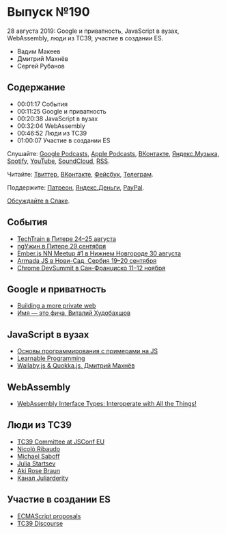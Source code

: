 # Выпуск №190

28 августа 2019: Google и приватность, JavaScript в вузах, WebAssembly, люди из TC39, участие в создании ES.

- Вадим Макеев
- Дмитрий Махнёв
- Сергей Рубанов

## Содержание

- 00:01:17 События
- 00:11:25 Google и приватность
- 00:20:38 JavaScript в вузах
- 00:32:04 WebAssembly
- 00:46:52 Люди из TC39
- 01:00:07 Участие в создании ES

Слушайте: [Google Podcasts](https://podcasts.google.com/?feed=aHR0cHM6Ly93ZWItc3RhbmRhcmRzLnJ1L3BvZGNhc3QvZmVlZC8), [Apple Podcasts](https://podcasts.apple.com/podcast/id1080500016), [ВКонтакте](https://vk.com/podcasts-32017543), [Яндекс.Музыка](https://music.yandex.ru/album/6245956), [Spotify](https://open.spotify.com/show/3rzAcADjpBpXt73L0epTjV), [YouTube](https://www.youtube.com/playlist?list=PLMBnwIwFEFHcwuevhsNXkFTcadeX5R1Go), [SoundCloud](https://soundcloud.com/web-standards), [RSS](https://web-standards.ru/podcast/feed/).

Читайте: [Твиттер](https://twitter.com/webstandards_ru), [ВКонтакте](https://vk.com/webstandards_ru), [Фейсбук](https://www.facebook.com/webstandardsru), [Телеграм](https://t.me/webstandards_ru).

Поддержите: [Патреон](https://www.patreon.com/webstandards_ru), [Яндекс.Деньги](https://money.yandex.ru/to/41001119329753), [PayPal](https://www.paypal.me/pepelsbey).

[Обсуждайте в Слаке](http://slack.web-standards.ru/).

## События

- [TechTrain в Питере 24–25 августа](https://techtrain.ru/)
- [ngУжин в Питере 29 сентября](https://t.me/angular_piter/2374)
- [Ember.js NN Meetup #1 в Нижнем Новгороде 30 августа](https://www.it52.info/events/2019-08-30-ember-js-nn-meetup-1)
- [Armada JS в Нови-Сад, Сербия 19–20 сентября](https://www.armada-js.com/)
- [Chrome DevSummit в Сан-Франциско 11–12 ноября](https://developer.chrome.com/devsummit/)

## Google и приватность

- [Building a more private web](https://www.blog.google/products/chrome/building-a-more-private-web/)
- [Имя — это фича, Виталий Худобахшов](https://youtu.be/AS6xSbl6VXE)

## JavaScript в вузах

- [Основы программирования с примерами на JS](https://habr.com/p/464023/)
- [Learnable Programming](http://worrydream.com/LearnableProgramming/)
- [Wallaby.js & Quokka.js, Дмитрий Махнёв](https://youtu.be/EOe7V5okn6Y)

## WebAssembly

- [WebAssembly Interface Types: Interoperate with All the Things!](https://hacks.mozilla.org/2019/08/webassembly-interface-types/)

## Люди из TC39

- [TC39 Committee at JSConf EU](https://2019.jsconf.eu/tc39-committee/panel.html)
- [Nicolò Ribaudo](https://twitter.com/NicoloRibaudo)
- [Michael Saboff](https://twitter.com/msaboff)
- [Julia Startsev](https://twitter.com/ioctaptceb)
- [Aki Rose Braun](https://twitter.com/gesa)
- [Канал Juliarderity](https://t.me/juliarderity)

## Участие в создании ES

- [ECMAScript proposals](https://github.com/tc39/proposals)
- [TC39 Discourse](https://es.discourse.group/)

